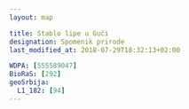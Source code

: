 ```yaml
---
layout: map

title: Stablo lipe u Guči
designation: Spomenik prirode
last_modified_at: 2018-07-29T18:32:13+02:00

WDPA: [555589047]
BioRaS: [292]
geoSrbija:
  L1_182: [94]
---
```

